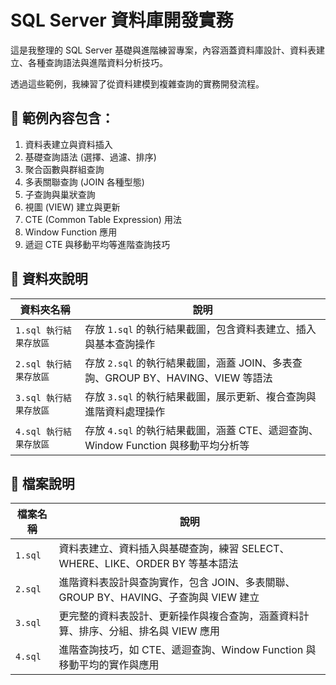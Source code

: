 # SQL Server 資料庫開發實務

這是我整理的 SQL Server 基礎與進階練習專案，內容涵蓋資料庫設計、資料表建立、各種查詢語法與進階資料分析技巧。

透過這些範例，我練習了從資料建模到複雜查詢的實務開發流程。

## 📌 範例內容包含：

1. 資料表建立與資料插入
2. 基礎查詢語法 (選擇、過濾、排序)
3. 聚合函數與群組查詢  
4. 多表關聯查詢 (JOIN 各種型態)
5. 子查詢與巢狀查詢
6. 視圖 (VIEW) 建立與更新  
7. CTE (Common Table Expression) 用法  
8. Window Function 應用  
9. 遞迴 CTE 與移動平均等進階查詢技巧  

## 📁 資料夾說明

| 資料夾名稱              | 說明                                                                 |
|-----------------------|----------------------------------------------------------------------|
| `1.sql 執行結果存放區` | 存放 `1.sql` 的執行結果截圖，包含資料表建立、插入與基本查詢操作             |
| `2.sql 執行結果存放區` | 存放 `2.sql` 的執行結果截圖，涵蓋 JOIN、多表查詢、GROUP BY、HAVING、VIEW 等語法 |
| `3.sql 執行結果存放區` | 存放 `3.sql` 的執行結果截圖，展示更新、複合查詢與進階資料處理操作              |
| `4.sql 執行結果存放區` | 存放 `4.sql` 的執行結果截圖，涵蓋 CTE、遞迴查詢、Window Function 與移動平均分析等 |

## 📁 檔案說明

| 檔案名稱    | 說明                                                                                 |
|---------|--------------------------------------------------------------------------------------|
| `1.sql` | 資料表建立、資料插入與基礎查詢，練習 SELECT、WHERE、LIKE、ORDER BY 等基本語法         |
| `2.sql` | 進階資料表設計與查詢實作，包含 JOIN、多表關聯、GROUP BY、HAVING、子查詢與 VIEW 建立   |
| `3.sql` | 更完整的資料表設計、更新操作與複合查詢，涵蓋資料計算、排序、分組、排名與 VIEW 應用    |
| `4.sql` | 進階查詢技巧，如 CTE、遞迴查詢、Window Function 與移動平均的實作與應用               |